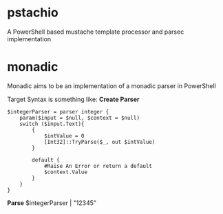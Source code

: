 pstachio
========

A PowerShell based mustache template processor and parsec implementation

monadic
========
Monadic aims to be an implementation of a monadic parser in PowerShell

Target Syntax is something like:
**Create Parser**

    $integerParser = parser integer {
        param($input = $null, $context = $null)
        switch ($input.Text){
            {
                $intValue = 0
                [Int32]::TryParse($_, out $intValue)
            }

            default {
                #Raise An Error or return a default
                $context.Value
            }
        }
    }

**Parse**
    $integerParser | "12345"   
    